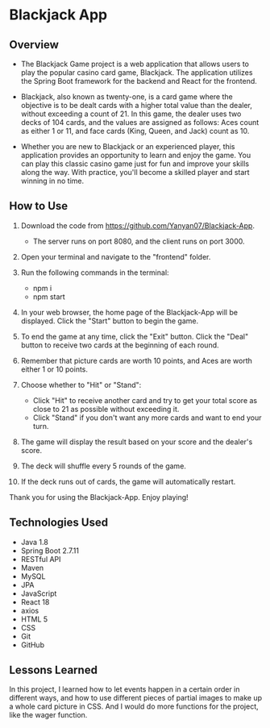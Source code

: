 # Blackjack App 

## Overview
* The Blackjack Game project is a web application that allows users to play the popular casino card game, Blackjack. The application utilizes the Spring Boot framework for the backend and React for the frontend.

* Blackjack, also known as twenty-one, is a card game where the objective is to be dealt cards with a higher total value than the dealer, without exceeding a count of 21. In this game, the dealer uses two decks of 104 cards, and the values are assigned as follows: Aces count as either 1 or 11, and face cards (King, Queen, and Jack) count as 10.

* Whether you are new to Blackjack or an experienced player, this application provides an opportunity to learn and enjoy the game. You can play this classic casino game just for fun and improve your skills along the way. With practice, you'll become a skilled player and start winning in no time.

## How to Use
1. Download the code from https://github.com/Yanyan07/Blackjack-App.
   * The server runs on port 8080, and the client runs on port 3000.

2. Open your terminal and navigate to the "frontend" folder.

3. Run the following commands in the terminal:
   * npm i 
   * npm start 

4. In your web browser, the home page of the Blackjack-App will be displayed.
Click the "Start" button to begin the game.

5. To end the game at any time, click the "Exit" button.
Click the "Deal" button to receive two cards at the beginning of each round.

6. Remember that picture cards are worth 10 points, and Aces are worth either 1 or 10 points.

7. Choose whether to "Hit" or "Stand":
   * Click "Hit" to receive another card and try to get your total score as close to 21 as possible without exceeding it.
   * Click "Stand" if you don't want any more cards and want to end your turn.

8. The game will display the result based on your score and the dealer's score.

9. The deck will shuffle every 5 rounds of the game.

10. If the deck runs out of cards, the game will automatically restart.

Thank you for using the Blackjack-App. Enjoy playing!

## Technologies Used
* Java 1.8
* Spring Boot 2.7.11
* RESTful API
* Maven
* MySQL
* JPA
* JavaScript
* React 18
* axios
* HTML 5
* CSS
* Git
* GitHub

## Lessons Learned
In this project, I learned how to let events happen in a certain order in different ways, and how to use different pieces of partial images to make up a whole card picture in CSS. And I would do more functions for the project, like the wager function.